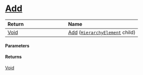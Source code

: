 # [Add](./HierarchyElement--Add.md)



| <span>Return&nbsp;&nbsp;&nbsp;&nbsp;&nbsp;&nbsp;&nbsp;&nbsp;&nbsp;&nbsp;&nbsp;&nbsp;&nbsp;&nbsp;&nbsp;&nbsp;&nbsp;&nbsp;&nbsp;&nbsp;&nbsp;&nbsp;&nbsp;&nbsp;&nbsp;&nbsp;&nbsp;&nbsp;&nbsp;&nbsp;</span> | Name | 
| :--- | :--- | 
| [Void](https://docs.microsoft.com/en-us/dotnet/api/System.Void) | [Add](./HierarchyElement--Add.md) ([`HierarchyElement`](./../HierarchyElement.md) child) | 


#### Parameters

#### Returns
[Void](https://docs.microsoft.com/en-us/dotnet/api/System.Void)<br>
